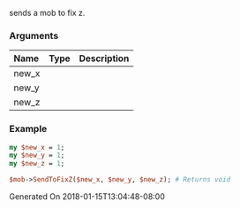 sends a mob to fix z.
### Arguments
**Name**|**Type**|**Description**
:---|:---|:---
new_x||
new_y||
new_z||

### Example

```perl
my $new_x = 1;
my $new_y = 1;
my $new_z = 1;

$mob->SendToFixZ($new_x, $new_y, $new_z); # Returns void
```


Generated On 2018-01-15T13:04:48-08:00